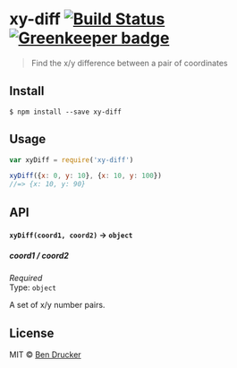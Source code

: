 # xy-diff [![Build Status](https://travis-ci.org/bendrucker/xy-diff.svg?branch=master)](https://travis-ci.org/bendrucker/xy-diff) [![Greenkeeper badge](https://badges.greenkeeper.io/bendrucker/xy-diff.svg)](https://greenkeeper.io/)

> Find the x/y difference between a pair of coordinates


## Install

```
$ npm install --save xy-diff
```


## Usage

```js
var xyDiff = require('xy-diff')

xyDiff({x: 0, y: 10}, {x: 10, y: 100})
//=> {x: 10, y: 90}
```

## API

#### `xyDiff(coord1, coord2)` -> `object`

##### coord1 / coord2

*Required*  
Type: `object`

A set of x/y number pairs.

## License

MIT © [Ben Drucker](http://bendrucker.me)

